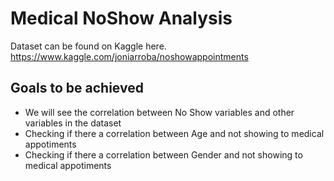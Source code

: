 # Medical NoShow Analysis
Dataset can be found on Kaggle here.
https://www.kaggle.com/joniarroba/noshowappointments
## Goals to be achieved 
- We will see the correlation between No Show variables and other variables in the dataset
- Checking if there a correlation between Age and not showing to medical appotiments 
- Checking if there a correlation between Gender and not showing to medical appotiments 
